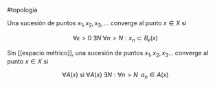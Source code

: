 #topología 

Una sucesión de puntos $x_1, x_2, x_3, ...$ converge al punto $x \in X$ si

$$\forall \epsilon > 0 \; \exists N \; \forall n>N:x_n \subset B_{\epsilon}(x)$$

Sin [[espacio métrico]], una sucesión de puntos $x_1,x_2,x_3...$ converge al punto $x \in X$ si

$$\forall A(x) \text{ si } \forall A(x) \; \exists N: \forall n > N \;\; a_n \in A(x)$$
